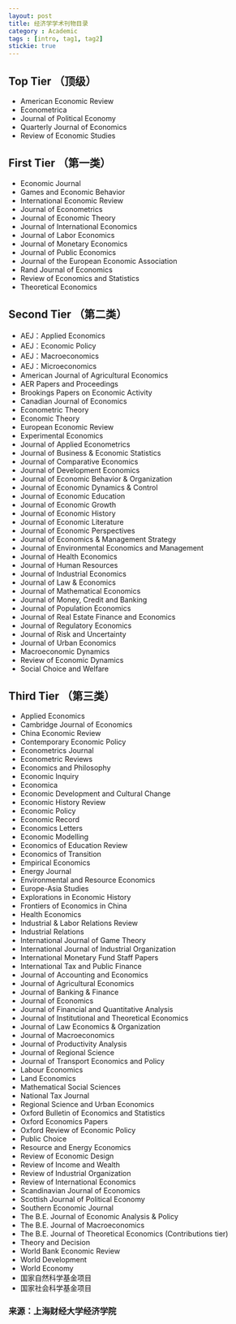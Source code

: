 ```yaml
---
layout: post
title: 经济学学术刊物目录
category : Academic
tags : [intro, tag1, tag2]
stickie: true
---
```



## Top Tier （顶级） 
* American Economic Review 
* Econometrica 
* Journal of Political Economy 
* Quarterly Journal of Economics 
* Review of Economic Studies

## First Tier （第一类） 
* Economic Journal
* Games and Economic Behavior
* International Economic Review
* Journal of Econometrics
* Journal of Economic Theory
* Journal of International Economics
* Journal of Labor Economics
* Journal of Monetary Economics
* Journal of Public Economics
* Journal of the European Economic Association
* Rand Journal of Economics
* Review of Economics and Statistics
* Theoretical Economics

## Second Tier （第二类） 
* AEJ：Applied Economics
* AEJ：Economic Policy
* AEJ：Macroeconomics
* AEJ：Microeconomics
* American Journal of Agricultural Economics
* AER Papers and Proceedings
* Brookings Papers on Economic Activity
* Canadian Journal of Economics
* Econometric Theory
* Economic Theory
* European Economic Review
* Experimental Economics
* Journal of Applied Econometrics
* Journal of Business & Economic Statistics
* Journal of Comparative Economics
* Journal of Development Economics
* Journal of Economic Behavior & Organization
* Journal of Economic Dynamics & Control
* Journal of Economic Education
* Journal of Economic Growth
* Journal of Economic History
* Journal of Economic Literature
* Journal of Economic Perspectives
* Journal of Economics & Management Strategy
* Journal of Environmental Economics and Management
* Journal of Health Economics
* Journal of Human Resources
* Journal of Industrial Economics
* Journal of Law & Economics
* Journal of Mathematical Economics
* Journal of Money, Credit and Banking
* Journal of Population Economics
* Journal of Real Estate Finance and Economics
* Journal of Regulatory Economics 
* Journal of Risk and Uncertainty
* Journal of Urban Economics
* Macroeconomic Dynamics
* Review of Economic Dynamics
* Social Choice and Welfare

## Third Tier （第三类） 
* Applied Economics
* Cambridge Journal of Economics
* China Economic Review
* Contemporary Economic Policy
* Econometrics Journal
* Econometric Reviews
* Economics and Philosophy
* Economic Inquiry
* Economica
* Economic Development and Cultural Change
* Economic History Review
* Economic Policy
* Economic Record
* Economics Letters
* Economic Modelling
* Economics of Education Review
* Economics of Transition
* Empirical Economics
* Energy Journal
* Environmental and Resource Economics
* Europe-Asia Studies
* Explorations in Economic History
* Frontiers of Economics in China 
* Health Economics
* Industrial & Labor Relations Review
* Industrial Relations
* International Journal of Game Theory
* International Journal of Industrial Organization
* International Monetary Fund Staff Papers
* International Tax and Public Finance
* Journal of Accounting and Economics
* Journal of Agricultural Economics
* Journal of Banking & Finance
* Journal of Economics
* Journal of Financial and Quantitative Analysis
* Journal of Institutional and Theoretical Economics
* Journal of Law Economics & Organization
* Journal of Macroeconomics
* Journal of Productivity Analysis
* Journal of Regional Science
* Journal of Transport Economics and Policy 
* Labour Economics
* Land Economics
* Mathematical Social Sciences
* National Tax Journal
* Regional Science and Urban Economics
* Oxford Bulletin of Economics and Statistics
* Oxford Economics Papers
* Oxford Review of Economic Policy
* Public Choice
* Resource and Energy Economics
* Review of Economic Design
* Review of Income and Wealth
* Review of Industrial Organization
* Review of International Economics
* Scandinavian Journal of Economics
* Scottish Journal of Political Economy
* Southern Economic Journal
* The B.E. Journal of Economic Analysis & Policy
* The B.E. Journal of Macroeconomics
* The B.E. Journal of Theoretical Economics (Contributions tier)
* Theory and Decision
* World Bank Economic Review
* World Development
* World Economy
* 国家自然科学基金项目
* 国家社会科学基金项目

### 来源：上海财经大学经济学院


